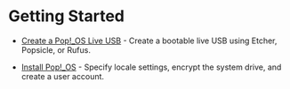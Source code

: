 # Getting Started

<!-- [What is Pop!_OS](what-is-pop.md) - Learn why System76 creates their own distribution, and how it benefits users across several industries. -->

- [Create a Pop!_OS Live USB](create-bootable-media/create-bootable-usb.md) - Create a bootable live USB using Etcher, Popsicle, or Rufus.

- [Install Pop!_OS](installation/installation.md) - Specify locale settings, encrypt the system drive, and create a user account.

<!-- - [Navigate Pop!_OS](navigate-pop.md) - Learn about Tiling, Window Stacking, Keyboard Shortcuts, Workspaces, and other efficiency-boosting features.

- [Customize Pop!_OS](customize-pop.md) - Select default applications, application notification behavior, customize the desktop UI, set backgrounds, and many other settings. -->



